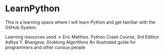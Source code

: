 # LearnPython
This is a learning space where I will learn Python and get familiar with the GitHub System.

Learning resources used -> Eric Matthes. Python Crash Course, 3rd Edition 
Aditya Y. Bhargava. Grokking Algorithms An illustrated guide for programmers and other curious people